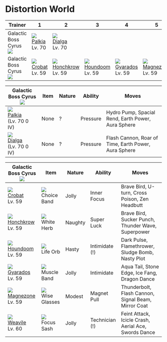 # Distortion World

Trainer                           | 1                                   | 2                                   | 3                                   | 4                                   | 5                                   | 6
---                               | ---                                 | ---                                 | ---                                 | ---                                 | ---                                 | ---
Galactic Boss Cyrus<br>![][cyrus] | ![][484]<br> [Palkia]<br> Lv. 70    | ![][483]<br> [Dialga]<br> Lv. 70
Galactic Boss Cyrus<br>![][cyrus] | ![][169]<br> [Crobat]<br> Lv. 59    | ![][430]<br> [Honchkrow]<br> Lv. 59 | ![][229]<br> [Houndoom]<br> Lv. 59  | ![][130]<br> [Gyarados]<br> Lv. 59  | ![][462]<br> [Magnezone]<br> Lv. 59 | ![][461]<br> [Weavile]<br> Lv. 60

Galactic Boss Cyrus<br>![][cyrus]        | Item | Nature | Ability  | Moves
---                                      | ---  | --- | ---      | ---
![][484]<br> [Palkia]<br> (Lv. 70  0 IV) | None | ? | Pressure | Hydro Pump, Spacial Rend, Earth Power, Aura Sphere
![][483]<br> [Dialga]<br> (Lv. 70  0 IV) | None | ? | Pressure | Flash Cannon, Roar of Time, Earth Power, Aura Sphere

Galactic Boss Cyrus<br>![][cyrus]   | Item                               | Nature  | Ability        | Moves
---                                 | ---                                | ---     | ---            | ---
![][169]<br> [Crobat]<br> Lv. 59    | ![][choice-band]<br> Choice Band   | Jolly   | Inner Focus    | Brave Bird, U-turn, Cross Poison, Zen Headbutt
![][430]<br> [Honchkrow]<br> Lv. 59 | ![][white-herb]<br> White Herb     | Naughty | Super Luck     | Brave Bird, Sucker Punch, Thunder Wave, Superpower
![][229]<br> [Houndoom]<br> Lv. 59  | ![][life-orb]<br> Life Orb         | Hasty   | Intimidate (!) | Dark Pulse, Flamethrower, Sludge Bomb, Nasty Plot
![][130]<br> [Gyarados]<br> Lv. 59  | ![][muscle-band]<br> Muscle Band   | Jolly   | Intimidate     | Aqua Tail, Stone Edge, Ice Fang, Dragon Dance
![][462]<br> [Magnezone]<br> Lv. 59 | ![][wise-glasses]<br> Wise Glasses | Modest  | Magnet Pull    | Thunderbolt, Flash Cannon, Signal Beam, Mirror Coat
![][461]<br> [Weavile]<br> Lv. 60   | ![][focus-sash]<br> Focus Sash     | Jolly   | Technician (!) | Feint Attack, Icicle Crash, Aerial Ace, Swords Dance



[Gyarados]: ../../pokemon_changes/130/
[Crobat]: ../../pokemon_changes/169/
[Houndoom]: ../../pokemon_changes/229/
[Honchkrow]: ../../pokemon_changes/430/
[Weavile]: ../../pokemon_changes/461/
[Magnezone]: ../../pokemon_changes/462/
[Dialga]: ../../pokemon_changes/483/
[Palkia]: ../../pokemon_changes/484/
[choice-band]: ../img/items/choice-band.png
[focus-sash]: ../img/items/focus-sash.png
[life-orb]: ../img/items/life-orb.png
[muscle-band]: ../img/items/muscle-band.png
[white-herb]: ../img/items/white-herb.png
[wise-glasses]: ../img/items/wise-glasses.png
[130]: ../img/pokemon/130.png
[169]: ../img/pokemon/169.png
[229]: ../img/pokemon/229.png
[430]: ../img/pokemon/430.png
[461]: ../img/pokemon/461.png
[462]: ../img/pokemon/462.png
[483]: ../img/pokemon/483.png
[484]: ../img/pokemon/484.png
[cyrus]: ../img/trainer/cyrus.png

